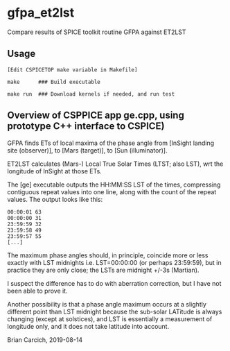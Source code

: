 # gfpa_et2lst
Compare results of SPICE toolkit routine GFPA against ET2LST 

## Usage

    [Edit CSPICETOP make variable in Makefile]

    make      ### Build executable

    make run  ### Download kernels if needed, and run test

## Overview of CSPPICE app ge.cpp, using prototype C++ interface to CSPICE)

GFPA finds ETs of local maxima of the phase angle from [InSight landing site (observer)], to [Mars (target)], to [Sun (illuminator)].

ET2LST calculates (Mars-) Local True Solar Times (LTST; also LST), wrt the longitude of InSight at those ETs.

The [ge] executable outputs the HH:MM:SS LST of the times, compressing contiguous repeat values into one line, along with the count of the repeat values.  The output looks like this:

    00:00:01 63
    00:00:00 31
    23:59:59 32
    23:59:58 49
    23:59:57 55
    [...]

The maximum phase angles should, in principle, coincide more or less exactly with LST midnights i.e. LST=00:00:00 (or perhaps 23:59:59), but in practice they are only close; the LSTs are midnight +/-3s (Martian).

I suspect the difference has to do with aberration correction, but I have not been able to prove it.

Another possibility is that a phase angle maximum occurs at a slightly different point than LST midnight because the sub-solar LATitude is always changing (except at solstices), and LST is essentially a measurement of longitude only, and it does not take latitude into account.

Brian Carcich, 2019-08-14

